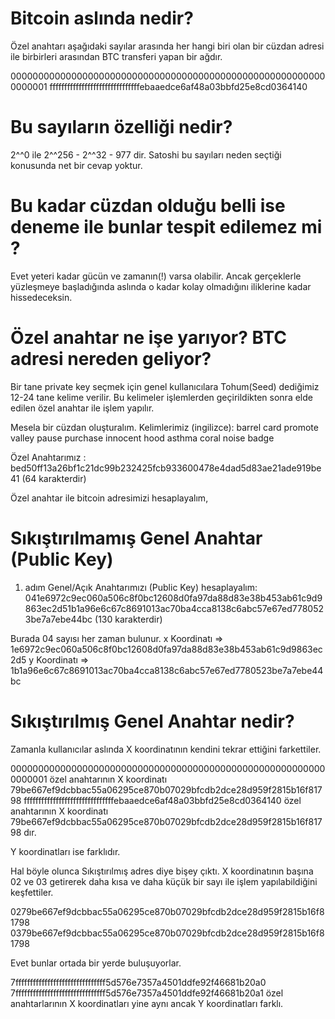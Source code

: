 #  Bitcoin aslında nedir?

Özel anahtarı aşağıdaki sayılar arasında her hangi biri olan bir cüzdan adresi ile birbirleri arasından BTC transferi yapan bir ağdır.


0000000000000000000000000000000000000000000000000000000000000001
fffffffffffffffffffffffffffffffebaaedce6af48a03bbfd25e8cd0364140

#  Bu sayıların özelliği nedir?
2^^0 ile 2^^256 - 2^^32 - 977 dir. Satoshi bu sayıları neden seçtiği konusunda net bir cevap yoktur. 

# Bu kadar cüzdan olduğu belli ise deneme ile bunlar tespit edilemez mi ?
Evet yeteri kadar gücün ve zamanın(!) varsa olabilir. Ancak gerçeklerle yüzleşmeye başladığında aslında o kadar kolay olmadığını iliklerine kadar hissedeceksin.

# Özel anahtar ne işe yarıyor? BTC adresi nereden geliyor?

Bir tane private key seçmek için genel kullanıcılara Tohum(Seed) dediğimiz 12-24 tane kelime verilir. Bu kelimeler işlemlerden geçirildikten sonra elde edilen özel anahtar ile işlem yapılır. 

Mesela bir cüzdan oluşturalım. Kelimlerimiz (ingilizce): barrel card promote valley pause purchase innocent hood asthma coral noise badge

Özel Anahtarımız : bed50ff13a26bf1c21dc99b232425fcb933600478e4dad5d83ae21ade919be41 (64 karakterdir)

Özel anahtar ile bitcoin adresimizi hesaplayalım,
# Sıkıştırılmamış Genel Anahtar (Public Key)
1. adım Genel/Açık Anahtarımızı (Public Key) hesaplayalım: 041e6972c9ec060a506c8f0bc12608d0fa97da88d83e38b453ab61c9d9863ec2d51b1a96e6c67c8691013ac70ba4cca8138c6abc57e67ed7780523be7a7ebe44bc (130 karakterdir)

Burada 04 sayısı her zaman bulunur.
x Koordinatı => 1e6972c9ec060a506c8f0bc12608d0fa97da88d83e38b453ab61c9d9863ec2d5
y Koordinatı => 1b1a96e6c67c8691013ac70ba4cca8138c6abc57e67ed7780523be7a7ebe44bc

# Sıkıştırılmış Genel Anahtar nedir?
Zamanla kullanıcılar aslında X koordinatının kendini tekrar ettiğini farkettiler. 

0000000000000000000000000000000000000000000000000000000000000001 özel anahtarının X koordinatı 79be667ef9dcbbac55a06295ce870b07029bfcdb2dce28d959f2815b16f81798
fffffffffffffffffffffffffffffffebaaedce6af48a03bbfd25e8cd0364140 özel anahtarının X koordinatı 79be667ef9dcbbac55a06295ce870b07029bfcdb2dce28d959f2815b16f81798 dır.

Y koordinatları ise farklıdır.

Hal böyle olunca Sıkıştırılmış adres diye bişey çıktı. X koordinatının başına 02 ve 03 getirerek daha kısa ve daha küçük bir sayı ile işlem yapılabildiğini keşfettiler.

0279be667ef9dcbbac55a06295ce870b07029bfcdb2dce28d959f2815b16f81798 
0379be667ef9dcbbac55a06295ce870b07029bfcdb2dce28d959f2815b16f81798

Evet bunlar ortada bir yerde buluşuyorlar.

7fffffffffffffffffffffffffffffff5d576e7357a4501ddfe92f46681b20a0
7fffffffffffffffffffffffffffffff5d576e7357a4501ddfe92f46681b20a1 özel anahtarlarının X koordinatları yine aynı ancak Y koordinatları farklı.

